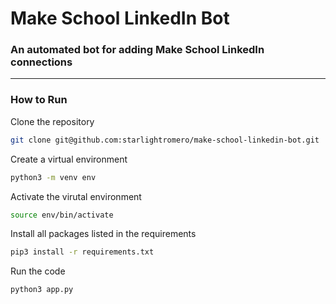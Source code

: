 # Make School LinkedIn Bot
### An automated bot for adding Make School LinkedIn connections

---

### How to Run

Clone the repository
```zsh
git clone git@github.com:starlightromero/make-school-linkedin-bot.git
````

Create a virtual environment
```zsh
python3 -m venv env
````

Activate the virutal environment
```zsh
source env/bin/activate
````

Install all packages listed in the requirements
```zsh
pip3 install -r requirements.txt
```

Run the code
```zsh
python3 app.py
````
